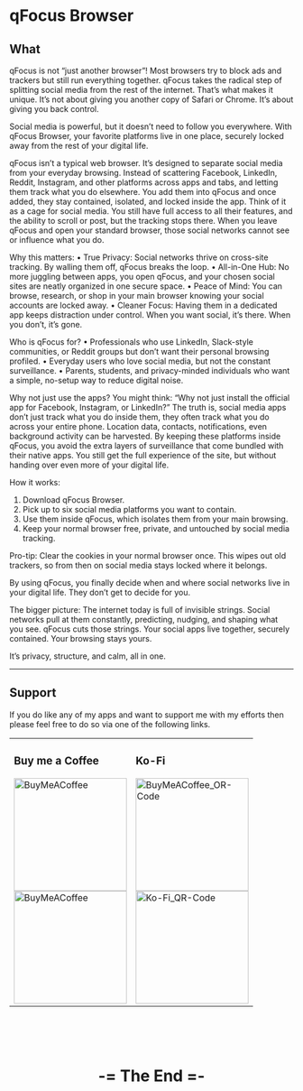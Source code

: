 # qFocus Browser

## What
qFocus is not “just another browser”!
Most browsers try to block ads and trackers but still run everything together. qFocus takes the radical step of splitting social media from the rest of the internet. That’s what makes it unique. It’s not about giving you another copy of Safari or Chrome. It’s about giving you back control. 

Social media is powerful, but it doesn’t need to follow you everywhere. 
With qFocus Browser, your favorite platforms live in one place, securely locked away from the rest of your digital life. 

qFocus isn’t a typical web browser. It’s designed to separate social media from your everyday browsing. Instead of scattering Facebook, LinkedIn, Reddit, Instagram, and other platforms across apps and tabs, and letting them track what you do elsewhere. You add them into qFocus and once added, they stay contained, isolated, and locked inside the app. 
Think of it as a cage for social media. You still have full access to all their features, and the ability to scroll or post, but the tracking stops there. When you leave qFocus and open your standard browser, those social networks cannot see or influence what you do. 

Why this matters: 
• True Privacy: Social networks thrive on cross-site tracking. By walling them off, qFocus breaks the loop. 
• All-in-One Hub: No more juggling between apps, you open qFocus, and your chosen social sites are neatly organized in one secure space. 
• Peace of Mind: You can browse, research, or shop in your main browser knowing your social accounts are locked away. 
• Cleaner Focus: Having them in a dedicated app keeps distraction under control. When you want social, it’s there. When you don’t, it’s gone. 

Who is qFocus for? 
• Professionals who use LinkedIn, Slack-style communities, or Reddit groups but don’t want their personal browsing profiled. 
• Everyday users who love social media, but not the constant surveillance. 
• Parents, students, and privacy-minded individuals who want a simple, no-setup way to reduce digital noise. 

Why not just use the apps?
You might think: “Why not just install the official app for Facebook, Instagram, or LinkedIn?” The truth is, social media apps don’t just track what you do inside them, they often track what you do across your entire phone. Location data, contacts, notifications, even background activity can be harvested. By keeping these platforms inside qFocus, you avoid the extra layers of surveillance that come bundled with their native apps. You still get the full experience of the site, but without handing over even more of your digital life.

How it works: 
1. Download qFocus Browser. 
2. Pick up to six social media platforms you want to contain. 
3. Use them inside qFocus, which isolates them from your main browsing. 
4. Keep your normal browser free, private, and untouched by social media tracking. 

Pro-tip: Clear the cookies in your normal browser once. This wipes out old trackers, so from then on social media stays locked where it belongs. 

By using qFocus, you finally decide when and where social networks live in your digital life. They don’t get to decide for you. 

The bigger picture: 
The internet today is full of invisible strings. Social networks pull at them constantly, predicting, nudging, and shaping what you see. qFocus cuts those strings. Your social apps live together, securely contained. Your browsing stays yours. 

It’s privacy, structure, and calm, all in one. 

---

## Support

If you do like any of my apps and want to support me with my efforts then please feel free to do so via one of the following links.

<table>
    <tr>
        <td>
          <h3>Buy me a Coffee</h3>
          <a href="https://buymeacoffee.com/qsascha" target ="_blank">
            <img src="https://qsascha.dev/wp-content/uploads/2025/01/bmc-button-200.png" alt="BuyMeACoffee" width="200"></br>
            <img src="https://qsascha.dev/wp-content/uploads/2025/01/bmc_qr.png" alt="BuyMeACoffee" width="200">
          </a>
        </td>
        <td>
          <h3>Ko-Fi</h3>
          <a href="https://ko-fi.com/R6R519DHVF" target ="_blank">
            <img src="https://qsascha.dev/wp-content/uploads/2025/01/ko-fi-button-200-1.png" alt="BuyMeACoffee_OR-Code" width="200"> </br>
            <img src="https://qsascha.dev/wp-content/uploads/2025/01/ko-fi_qr.png" alt="Ko-Fi_QR-Code" width="200">
          </a>
        </td>
    </tr>
</table>

</br>
</br>
</br>
<div align="center">
  <h1>-= The End =-</h1>
</div>

